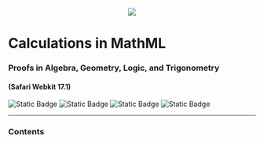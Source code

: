 <p align="center">
  <img src="https://raw.githubusercontent.com/luqmanmalik/Calculations-MathML/master/cover.png">
</p>

# Calculations in MathML
### Proofs in Algebra, Geometry, Logic, and Trigonometry
#### (Safari Webkit 17.1)
![Static Badge](https://img.shields.io/badge/.com-blue?label=Luqman%20Malik&labelColor=gray&color=blue)
![Static Badge](https://img.shields.io/badge/BSD%20(4)Clause-%2375AEA1?label=license)
![Static Badge](https://img.shields.io/badge/V%2017.1-%23AE758C?label=Webkit)
![Static Badge](https://img.shields.io/badge/MathML-%23758FAE?label=W3C)

---
### Contents

